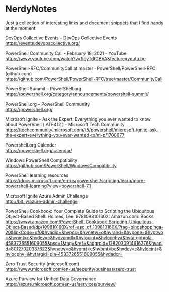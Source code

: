 # NerdyNotes
Just a collection of interesting links and document snippets that I find handy at the moment

DevOps Collective Events – DevOps Collective Events  
https://events.devopscollective.org/

PowerShell Community Call - February 18, 2021 - YouTube  
https://www.youtube.com/watch?v=fIoyTdtGBVA&feature=youtu.be

PowerShell-RFC/CommunityCall at master · PowerShell/PowerShell-RFC (github.com)  
https://github.com/PowerShell/PowerShell-RFC/tree/master/CommunityCall

PowerShell Summit – PowerShell.org  
https://powershell.org/category/announcements/powershell-summit/

PowerShell.org – PowerShell Community  
https://powershell.org/

Microsoft Ignite - Ask the Expert: Everything you ever wanted to know about PowerShell ( ATE412 ) - Microsoft Tech Community  
https://techcommunity.microsoft.com/t5/powershell/microsoft-ignite-ask-the-expert-everything-you-ever-wanted-to/m-p/1700677

Powershell.org Calender  
https://powershell.org/calendar/

Windows PowerShell Compatibility  
https://github.com/PowerShell/WindowsCompatibility

PowerShell learning resources  
https://docs.microsoft.com/en-us/powershell/scripting/learn/more-powershell-learning?view=powershell-7.1

Microsoft Ignite Azure Admin Challenge  
http://bit.ly/azure-admin-challenge


PowerShell Cookbook: Your Complete Guide to Scripting the Ubiquitous Object-Based Shell: Holmes, Lee: 9781098101602: Amazon.com: Books  
https://www.amazon.com/PowerShell-Cookbook-Scripting-Ubiquitous-Object-Based/dp/109810160X/ref=asc_df_109810160X/?tag=bingshoppinga-20&linkCode=df0&hvadid=&hvpos=&hvnetw=o&hvrand=&hvpone=&hvptwo=&hvqmt=e&hvdev=c&hvdvcmdl=&hvlocint=&hvlocphy=&hvtargid=pla-4583726551609055&psc=1&tag=&ref=&adgrpid=1282030914616276&hvadid=80127020337622&hvnetw=o&hvqmt=e&hvbmt=be&hvdev=c&hvlocint=&hvlocphy=&hvtargid=pla-4583726551609055&hydadcr=

Zero Trust Security (microsoft.com)  
https://www.microsoft.com/en-us/security/business/zero-trust

Azure Purview for Unified Data Governance  
https://azure.microsoft.com/en-us/services/purview/
